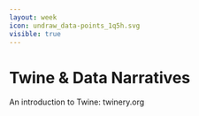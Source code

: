 ```yaml
---
layout: week
icon: undraw_data-points_1q5h.svg
visible: true
---
```


# Twine & Data Narratives

An introduction to Twine: twinery.org